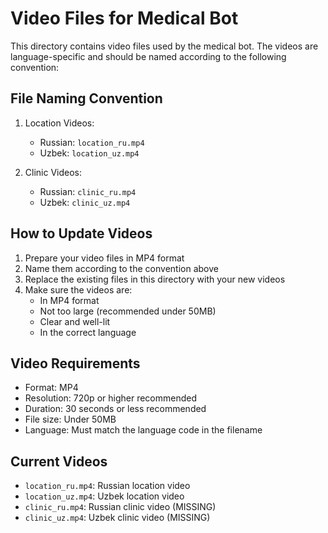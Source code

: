 # Video Files for Medical Bot

This directory contains video files used by the medical bot. The videos are language-specific and should be named according to the following convention:

## File Naming Convention

1. Location Videos:

   - Russian: `location_ru.mp4`
   - Uzbek: `location_uz.mp4`

2. Clinic Videos:
   - Russian: `clinic_ru.mp4`
   - Uzbek: `clinic_uz.mp4`

## How to Update Videos

1. Prepare your video files in MP4 format
2. Name them according to the convention above
3. Replace the existing files in this directory with your new videos
4. Make sure the videos are:
   - In MP4 format
   - Not too large (recommended under 50MB)
   - Clear and well-lit
   - In the correct language

## Video Requirements

- Format: MP4
- Resolution: 720p or higher recommended
- Duration: 30 seconds or less recommended
- File size: Under 50MB
- Language: Must match the language code in the filename

## Current Videos

- `location_ru.mp4`: Russian location video
- `location_uz.mp4`: Uzbek location video
- `clinic_ru.mp4`: Russian clinic video (MISSING)
- `clinic_uz.mp4`: Uzbek clinic video (MISSING)
